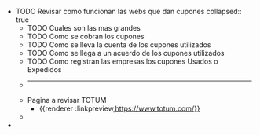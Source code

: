 - TODO  Revisar como funcionan las webs que dan cupones
  collapsed:: true
	- TODO Cuales son las mas grandes
	- TODO Como se cobran los cupones
	- TODO Como se lleva la cuenta de los cupones utilizados
	- TODO Como se llega a un acuerdo de los cupones utilizados
	- TODO Como registran las empresas los cupones Usados o Expedidos
	-
	  ---
	- Pagina a revisar TOTUM
		- {{renderer :linkpreview,https://www.totum.com/}}
	-
-